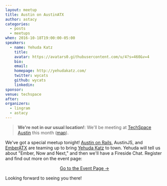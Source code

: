 ```yaml
---
layout: meetup
title: Austin on AustinATX
author: astacy
categories:
  - posts
  - meetups
when: 2016-10-18T19:00:00-05:00
speakers:
  - name: Yehuda Katz
    title:
    avatar: https://avatars0.githubusercontent.com/u/4?s=460&v=4
    bio:
    email:
    homepage: http://yehudakatz.com/
    twitter: wycats
    github: wycats
    linkedin:
sponsor:
venue: techspace
after:
organizers:
  - lingram
  - astacy
---
```


> **We're not in our usual location!**: We'll be meeting at <a href="https://www.techspace.com/spaces/austin/cbd/">TechSpace Austin</a> this month ([map](http://maps.google.com/?q=98%20San%20Jacinto%20Blvd.%20Austin,%20TX,%2078701)).

We've got a special meetup tonight! [Austin on Rails](http://www.austinonrails.org/), AustinJS, and [EmberATX](http://www.meetup.com/Ember-ATX/) are teaming up to bring [Yehuda Katz](http://yehudakatz.com/) to town. Yehuda will tell us about "Ember, Now and Next," and then we'll have a Fireside Chat. Register and find out more on the event page:

<div style="text-align: center;">
  <a style="display: inline-block;"
     class="ajs-box"
     href="https://www.eventbrite.com/e/austin-on-austinatx-featuring-yehuda-katz-tickets-27748133414">Go to the Event Page &rarr;</a>
</div>

Looking forward to seeing you there!
